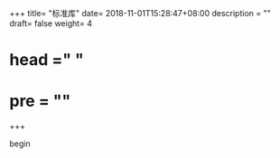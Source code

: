 +++
title= "标准库"
date= 2018-11-01T15:28:47+08:00
description = ""
draft= false
weight= 4
# head ="<label></label> "
# pre = ""
+++

begin
